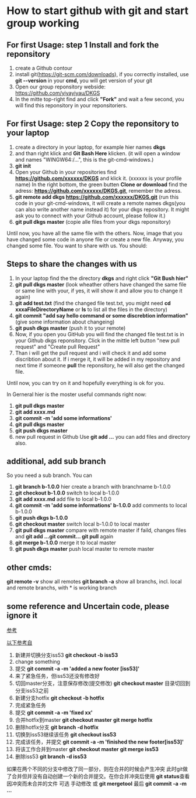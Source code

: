 # How to start github with git and start group working

## For first Usage: step 1 Install and fork the reponsitory

1. create a Github contour
2. install git(https://git-scm.com/downloads), if you correctly installed, use **git --version** in your **cmd**, you will get version 		of your git
3. Open our group reponsitory webside:  https://github.com/yiyayiyau/DKGS
4. In the mitte top-right find and click **"Fork"** and wait a few second, you will find this reponsitory in your reponsitoriers.

## For first Usage: step 2 Copy the reponsitory to your laptop

1. create a directory in your laptop, for example hier names **dkgs**
2. and than right klick and **Git Bash Here** klicken. (it will open a window and names "WINGW64:/...", this is the git-cmd-windows.)
3. **git init** 
4. Open your Github in your repositories find **https://github.com/xxxxxx/DKGS** and klick it. (xxxxxx is your profile name) In the right bottom, the green butten 	**Clone or download** find the adress: **https://github.com/xxxxxx/DKGS.git**, remember the adress.
5. **git remote add dkgs https://github.com/xxxxxx/DKGS.git** (run this code in your git-cmd-windows, it will create a remote names 	dkgs(you can also write another name instead it) for your dkgs repository. It might ask you to connect with your Github account, 	please follow it.)
6. **git pull dkgs master** (copie alle files from your dkgs reponsitory)

Until now, you have all the same file with the others. Now, image that you have changed some code in anyone file or create a new file. Anyway, you changed some file. You want to share with us. You should:

## Steps to share the changes with us

1. In your laptop find the the directory **dkgs** and right click **"Git Bush hier"**
2. **git pull dkgs master** (look wheather others have changed the same file or same line with your, if yes, it will show it and allow 		you to change it again)
2. **git add test.txt** (find the changed file test.txt, you might need **cd xxxaFileDirectoryName** or **ls** to list all the files 	in the directory)
3. **git commit "add say hello command or some discrebtion information"** (give some information about changeing)
4. **git push dkgs master** (push it to your remote)
5. Now, if you open you GitHub you will find the changed file test.txt is in your Github dkgs reponsitory. Click in the mittle left 	button "new pull request" and "Create pull Request"
6. Than i will get the pull request and i will check it and add some discribtion about it. If i merge it, it will be added in my 		repository and next time if someone **pull** the reponsitory, he will also get the changed file.

Until now, you can try on it and hopefully everything is ok for you.


In Gerneral hier is the moster useful commands right now:
1. **git pull dkgs master**
2. **git add xxxx.md** 
3. **git commit -m 'add some informations'**
4. **git pull dkgs master** 
5. **git push dkgs master** 
6. new pull request in Github
Use **git add ...** you can add files and directory also.

## additional, add sub branch

So you need a sub branch. You can 
1. **git branch b-1.0.0** hier create a branch with branchname b-1.0.0
2. **git checkout b-1.0.0** switch to local b-1.0.0
3. **git add xxxx.md** add file to local b-1.0.0
4. **git commit -m 'add some informations' b-1.0.0** add comments to local b-1.0.0
5. **git push dkgs b-1.0.0** 
6. **git checkout master** switch local b-1.0.0 to local master
7. **git pull dkgs master** compare with remote master
	if faild, changes files and **git add ...git commit... git pull** again
8. **git merge b-1.0.0** merge it to local master
9. **git push dkgs master** push local master to remote master


## other cmds:
**git remote -v** show all remotes
**git branch -a** show all branchs, incl. local and remote branchs, with * is working branch

## some reference and Uncertain code, please ignore it 

[参考](https://segmentfault.com/q/1010000009549291)

[以下参考自](https://git-scm.com/book/zh/v2/Git-%E5%88%86%E6%94%AF-%E5%88%86%E6%94%AF%E7%9A%84%E6%96%B0%E5%BB%BA%E4%B8%8E%E5%90%88%E5%B9%B6)
1. 新建并切换分支iss53
	**git checkout -b iss53**
2. change something
3. 提交
	**git commit -a -m 'added a new footer [iss53]'**
4. 来了紧急任务，但iss53还没有修改好
5. 切回master分支，注意保存修改(提交修改)
	**git checkout master** 目录切回到分支iss53之前
6. 新建分支hotfix
	**git checkout -b hotfix**
7. 完成紧急任务
8. 提交
	**git commit -a -m 'fixed xx'**
9. 合并hotfix到master
	**git checkout master**
	**git merge hotfix**
10. 删除hotfix分支
	**git branch -d hotfix**
11. 切换到iss53继续该任务
	**git checkout iss53**
12. 完成该任务，并提交
	**git commit -a -m 'finished the new footer[iss53]'**
13. 将该工作合并到master
	**git checkout master**
	**git merge iss53**
14. 删除iss53
	**git branch -d iss53**

如果在两个不同的分支中修改了同一部分，则在合并的时候会产生冲突
	此时git做了合并但并没有自动创建一个新的合并提交。在你合并冲突后使用
	**git status**查看因冲突而未合并的文件
	可选 手动修改 或 **git mergetool**
	最后
	**git commit -a -m ...**



